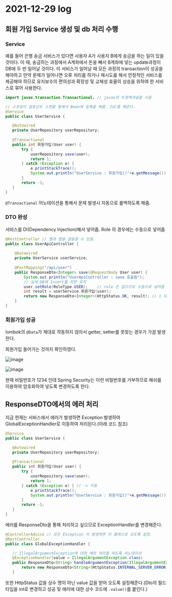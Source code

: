 # 2021-12-29 log

## 회원 가입 Service 생성 및 db 처리 수행

### Service

 예를 들어 은행 송금 서비스가 있다면 사용자 A가 사용자 B에게 송금을 하는 일이 있을 것이다. 이 때, 송금하는 과정에서 A계좌에서 돈을 빼서 B계좌에 넣는 update과정이 DB에 두 번 일어날 것이다. 이 서비스가 일어날 때 모든 과정의 transaction이 성공을 해야하고 만약 문제가 일어나면 오류 처리를 하거나 재시도를 해서 안정적인 서비스를 제공해야 하므로 유지보수의 편의성과 확장성 및 교체성 효율의 상승을 위하여 한 서비스로 묶어 사용한다.

 ```java
import javax.transaction.Transactional; // javax의 트랜잭셔널을 사용

// 스프링이 컴포넌트 스캔을 통해서 Bean에 등록을 해줌. IoC를 해준다.
@Service
public class UserService {

	@Autowired
	private UserRepository userRepository;
	
	@Transactional
	public int 회원가입(User user) {
		try {
			userRepository.save(user);
			return 1;
		} catch (Exception e) {
			e.printStackTrace();
			System.out.println("UserService : 회원가입()"+e.getMessage());
		}
		return -1;
	}
}
```

 `@Transactional` 어노테이션을 통해서 문제 발생시 자동으로 롤백하도록 해줌.

 ### DTO 완성

 서비스를 DI(Dependency Injection)해서 넣어줌. Role 의 경우에는 수동으로 넣어줌

```java
@RestController // 웹과 앱을 겸용할 수 있음.
public class UserApiController {
	
	@Autowired
	private UserService userService;
	
	@PostMapping("/api/user")
	public ResponseDto<Integer> save(@RequestBody User user) {
		System.out.println("UserApiController : save 호출됨");
		// 실제 DB에 Insert를 위한 로직
		user.setRole(RoleType.USER);	// role 은 없으므로 수동으로 넣어줌
		int result = userService.회원가입(user);
		return new ResponseDto<Integer>(HttpStatus.OK, result); // 1 대신 dto에서 받아와서 넣음.
	}
}
```

### 회원가입 성공

 lombok의 `@Data`가 제대로 작동하지 않아서 getter, setter를 못찾는 경우가 가끔 발생한다.

 회원가입 들어가는 것까지 확인하였다.

 ![image](https://user-images.githubusercontent.com/84966961/147617704-38be4aa9-0332-465d-9a8f-41c655382278.png)


![image](https://user-images.githubusercontent.com/84966961/147617754-65e37e5f-3803-4a99-b9e4-b944355d8b94.png)

현재 비밀번호가 1234 인데 Spring Security는 이런 비밀번호를 거부하므로 해쉬를 이용하여 암호화하여 넣도록 변경하도록 한다.

## ResponseDTO에서의 에러 처리

 지금 현재는 서비스에서 에러가 발생하면 Exception 발생하여 GlobalExceptionHandler로 이동하여 처리된다.(아래 코드 참조)
 
 ```java
 @Service
public class UserService {

	@Autowired
	private UserRepository userRepository;
	
	@Transactional
	public int 회원가입(User user) {
		try {
			userRepository.save(user);
			return 1;
		} catch (Exception e) { // -> 이동
			e.printStackTrace();
			System.out.println("UserService : 회원가입()"+e.getMessage());
		}
		return -1;
	}
}
```

 에러를 ResponseDto을 통해 처리하고 싶으므로 ExceptionHandler를 변경해준다.

 ```java
 @ControllerAdvice // 모든 Exception 이 발생하면 이 클래스로 오도록 설정.
 @RestController
 public class GlobalExceptionHandler {

	// IllegalArgumentException에 대한 예외 처리를 하도록 어노테이션
	@ExceptionHandler(value = IllegalArgumentException.class)
	public ResponseDto<String> handleArgumentException(IllegalArgumentException e) {
		return new ResponseDto<String>(HttpStatus.INTERNAL_SERVER_ERROR.value(), e.getMessage());
	}
```
 
 또한 HttpStatus 값을 상수 명이 아닌 value 값을 받아 오도록 설정해준다.(Dto의 필드 타입을 int로 변경하고 성공 및 에러에 대한 상수 코드에 `.value()`를 붙인다.)